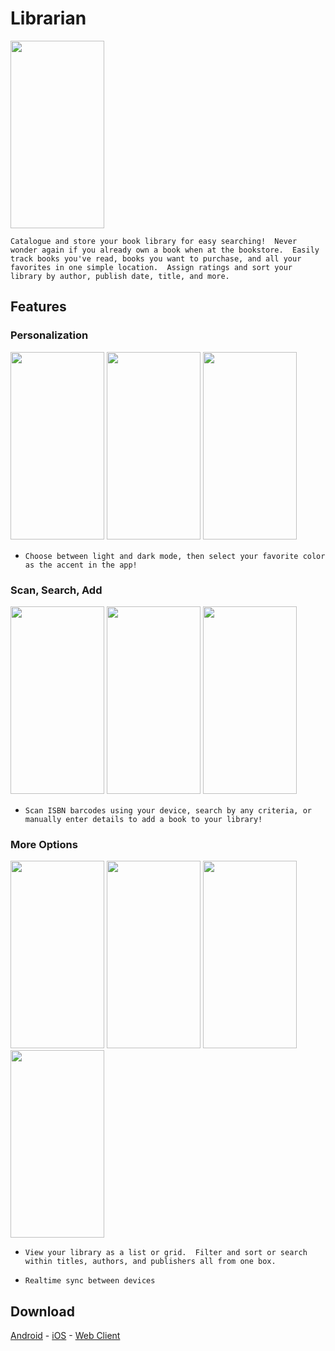 # Librarian

<img width="150" height="300" src="https://i.robjvan.ca/librarian/dashboard.png">

`Catalogue and store your book library for easy searching!  Never wonder again if you already own a book when at the bookstore.  Easily track books you've read, books you want to purchase, and all your favorites in one simple location.  Assign ratings and sort your library by author, publish date, title, and more.`

## Features

### Personalization

<img width="150" height="300" src="https://i.robjvan.ca/librarian/settings_page.png"> <img width="150" height="300" src="https://i.robjvan.ca/librarian/settings_darkmode.png"> <img width="150" height="300" src="https://i.robjvan.ca/librarian/accent_color_picker.png">

- `Choose between light and dark mode, then select your favorite color as the accent in the app!`

### Scan, Search, Add

<img width="150" height="300" src="https://i.robjvan.ca/librarian/search_page.png"> <img width="150" height="300" src="https://i.robjvan.ca/librarian/search_results_dialog.png"> <img width="150" height="300" src="https://i.robjvan.ca/librarian/manual_add_book.png">

- `Scan ISBN barcodes using your device, search by any criteria, or manually enter details to add a book to your library!`

### More Options

<img width="150" height="300" src="https://i.robjvan.ca/librarian/list_view.png"> <img width="150" height="300" src="https://i.robjvan.ca/librarian/sort_options.png"> <img width="150" height="300" src="https://i.robjvan.ca/librarian/library_search.png"> <img width="150" height="300" src="https://i.robjvan.ca/librarian/filter_options.png">

- `View your library as a list or grid.  Filter and sort or search within titles, authors, and publishers all from one box.`

- `Realtime sync between devices`

## Download

[Android](https://#) - [iOS](https://#) - [Web Client](https://#)
